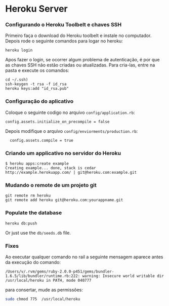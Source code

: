# Heroku Server

### Configurando o Heroku Toolbelt e chaves SSH

Primeiro faça o download do Heroku toolbelt e instale no computador. Depois rode o seguinte comandos para logar no heroku:

	heroku login

Apos fazer o login, se ocorrer algum problema de autenticação, é por que as chaves SSH não estão criadas ou atualizadas. Para cria-las, entre na pasta e execute os comandos:

	cd ~/.ssh)
	ssh-keygen -t rsa -f id_rsa
	heroku keys:add "id_rsa.pub"

### Configuração do aplicativo

Coloque o seguinte codigo no arquivo ```config/application.rb```:

	config.assets.initialize_on_precompile = false

Depois modifique o arquivo ```config/enviorments/production.rb```:

	  config.assets.compile = true

### Criando um applicativo no servidor do Heroku

	$ heroku apps:create example
	Creating example... done, stack is cedar
	http://example.herokuapp.com/ | git@heroku.com:example.git

### Mudando o remote de um projeto git

	git remote rm heroku
	git remote add heroku git@heroku.com:yourappname.git

### Populate the database

	heroku db:push

Or just use the ```db/seeds.db``` file.

### Fixes

Ao executar qualquer comando no rail a seguinte mensagem aparece antes da execução do comando:

```/Users/v/.rvm/gems/ruby-2.0.0-p451/gems/bundler-1.6.5/lib/bundler/runtime.rb:222: warning: Insecure world writable dir /usr/local/heroku in PATH, mode 040777```

para consertar, mude as permissões:

```bash
sudo chmod 775  /usr/local/heroku
```


